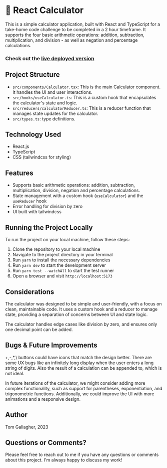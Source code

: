 # 🧮 React Calculator

This is a simple calculator application, built with React and TypeScript for a take-home code challenge to be completed in a 2 hour timeframe. It supports the four basic arithmetic operations: addition, subtraction, multiplication, and division - as well as negation and percentage calculations.

### Check out the [live deployed version](https://64c6b7e8eececd2e917cdafe--eloquent-vacherin-0aa064.netlify.app/)

## Project Structure

- `src/components/Calculator.tsx`: This is the main Calculator component. It handles the UI and user interactions.
- `src/hooks/useCalculator.ts`: This is a custom hook that encapsulates the calculator's state and logic.
- `src/reducers/calculatorReducer.ts`: This is a reducer function that manages state updates for the calculator.
- `src/types.ts`: type definitions.

## Technology Used

- React.js
- TypeScript
- CSS (tailwindcss for styling)

## Features

- Supports basic arithmetic operations: addition, subtraction, multiplication, division, negation and percentage calculations.
- State management with a custom hook (`useCalculator`) and the `useReducer` hook
- Error handling for division by zero
- UI built with tailwindcss

## Running the Project Locally

To run the project on your local machine, follow these steps:

1. Clone the repository to your local machine
2. Navigate to the project directory in your terminal
3. Run `yarn` to install the necessary dependencies
4. Run `yarn dev` to start the development server
5. Run `yarn test --watchAll` to start the test runner
6. Open a browser and visit `http://localhost:5173`

## Considerations

The calculator was designed to be simple and user-friendly, with a focus on clean, maintainable code. It uses a custom hook and a reducer to manage state, providing a separation of concerns between UI and state logic.

The calculator handles edge cases like division by zero, and ensures only one decimal point can be added.

## Bugs & Future Improvements

+,-,*,\ buttons could have icons that match the design better. There are some UX bugs like an infinitely long display when the user enters a long string of digits. Also the result of a calculation can be appended to, which is not ideal.

In future iterations of the calculator, we might consider adding more complex functionality, such as support for parentheses, exponentiation, and trigonometric functions. Additionally, we could improve the UI with more animations and a responsive design.

## Author

Tom Gallagher, 2023

## Questions or Comments?

Please feel free to reach out to me if you have any questions or comments about this project. I'm always happy to discuss my work!
